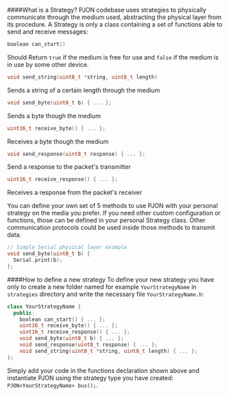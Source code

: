 
####What is a Strategy?
PJON codebase uses strategies to physically communicate through the medium used, abstracting the physical layer from its procedure. A Strategy is only a class containing a set of functions able to send and receive messages:

```cpp
boolean can_start()
```
Should Return `true` if the medium is free for use and `false` if the medium is in use by some other device.

```cpp
void send_string(uint8_t *string, uint8_t length)
```
Sends a string of a certain length through the medium

```cpp
void send_byte(uint8_t b) { ... };
```
Sends a byte though the medium

```cpp
uint16_t receive_byte() { ... };
```
Receives a byte though the medium

```cpp
void send_response(uint8_t response) { ... };
```
Send a response to the packet's transmitter

```cpp
uint16_t receive_response() { ... };
```
Receives a response from the packet's receiver

You can define your own set of 5 methods to use PJON with your personal strategy on the media you prefer. If you need other custom configuration or functions, those can be defined in your personal Strategy class. Other communication protocols could be used inside those methods to transmit data.

```cpp
// Simple Serial physical layer example
void send_byte(uint8_t b) {
  Serial.print(b);
};
```

####How to define a new strategy
To define your new strategy you have only to create a new folder named for example `YourStrategyName` in `strategies`
directory and write the necessary file `YourStrategyName.h`:

```cpp
class YourStrategyName {
  public:
    boolean can_start() { ... };
    uint16_t receive_byte() { ... };
    uint16_t receive_response() { ... };
    void send_byte(uint8_t b) { ... };
    void send_response(uint8_t response) { ... };
    void send_string(uint8_t *string, uint8_t length) { ... };
};
```

Simply add your code in the functions declaration shown above and instantiate PJON using the strategy type you
have created: `PJON<YourStrategyName> bus();`.
